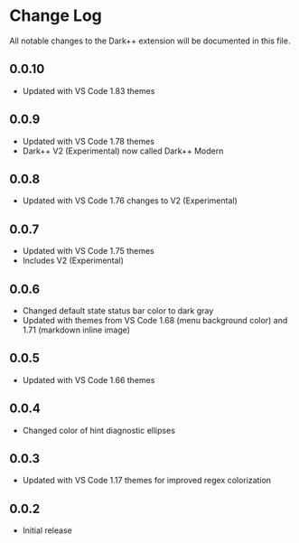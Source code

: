 # Change Log
All notable changes to the Dark++ extension will be documented in this file.

## 0.0.10
- Updated with VS Code 1.83 themes

## 0.0.9
- Updated with VS Code 1.78 themes
- Dark++ V2 (Experimental) now called Dark++ Modern

## 0.0.8
- Updated with VS Code 1.76 changes to V2 (Experimental)

## 0.0.7
- Updated with VS Code 1.75 themes
- Includes V2 (Experimental)

## 0.0.6
- Changed default state status bar color to dark gray
- Updated with themes from VS Code 1.68 (menu background color) and 1.71 (markdown inline image)

## 0.0.5
- Updated with VS Code 1.66 themes

## 0.0.4
- Changed color of hint diagnostic ellipses

## 0.0.3
- Updated with VS Code 1.17 themes for improved regex colorization

## 0.0.2
- Initial release
